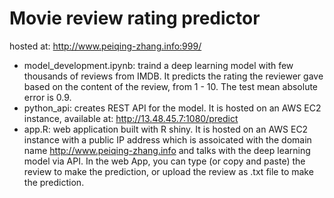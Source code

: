 # Movie review rating predictor

hosted at: http://www.peiqing-zhang.info:999/

- model_development.ipynb: traind a deep learning model with few thousands of reviews from IMDB. It predicts the rating the reviewer gave based on the content of the review, from 1 - 10. The test mean absolute error is 0.9.
- python_api: creates REST API for the model. It is hosted on an AWS EC2 instance, available at: http://13.48.45.7:1080/predict
- app.R: web application built with R shiny. It is hosted on an AWS EC2 instance with a public IP address which is assoicated with the domain name http://www.peiqing-zhang.info and talks with the deep learning model via API. In the web App, you can type (or copy and paste) the review to make the prediction, or upload the review as .txt file to make the prediction.
